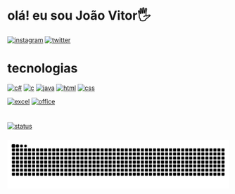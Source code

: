 # olá! eu sou João Vitor🖐️


[![instagram](https://img.shields.io/badge/Instagram-E4405F?style=for-the-badge&logo=instagram&logoColor=white
)](https://www.instagram.com/jbittencourt1/)
[![twitter](https://img.shields.io/badge/Twitter-1DA1F2?style=for-the-badge&logo=twitter&logoColor=white
)](https://x.com/jaobittencourt7)

# tecnologias

[![c#](https://img.shields.io/badge/C%23-239120?style=for-the-badge&logo=c-sharp&logoColor=white
)]()
[![c](https://img.shields.io/badge/C-00599C?style=for-the-badge&logo=c&logoColor=white)]()
[![java](https://img.shields.io/badge/Java-ED8B00?style=for-the-badge&logo=openjdk&logoColor=white
)]()
[![html](https://img.shields.io/badge/HTML5-E34F26?style=for-the-badge&logo=html5&logoColor=white)]()
[![css](https://img.shields.io/badge/CSS3-1572B6?style=for-the-badge&logo=css3&logoColor=white)]()



[![excel](https://img.shields.io/badge/Microsoft_Excel-217346?style=for-the-badge&logo=microsoft-excel&logoColor=white
)]()
[![office](https://img.shields.io/badge/Microsoft_Office-D83B01?style=for-the-badge&logo=microsoft-office&logoColor=white)]()

#

[![status](https://github-readme-stats.vercel.app/api/top-langs/?username=JoaoBittencourt1&layout=donut)](https://github.com/JoaoBittencourt1)

###

<img src="https://raw.githubusercontent.com/JoaoBittencourt1/JoaoBittencourt1/output/snake.svg" alt="Snake animation" />

###



